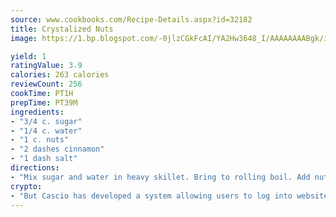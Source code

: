 ```yaml
---
source: www.cookbooks.com/Recipe-Details.aspx?id=32182
title: Crystalized Nuts
image: https://1.bp.blogspot.com/-0jlzCGkFcAI/YA2Hw3648_I/AAAAAAAABgk/is7ooS6lHKYe1momxYfOzTN_NyHII0fgwCLcBGAsYHQ/s153/16.png

yield: 1
ratingValue: 3.9
calories: 263 calories
reviewCount: 256
cookTime: PT1H
prepTime: PT39M
ingredients:
- "3/4 c. sugar"
- "1/4 c. water"
- "1 c. nuts"
- "2 dashes cinnamon"
- "1 dash salt"
directions:
- "Mix sugar and water in heavy skillet. Bring to rolling boil. Add nuts, cinnamon and salt and stir constantly until sugar mixture is absorbed. Spread out on waxed paper to cool."
crypto:
- "But Cascio has developed a system allowing users to log into websites pseudonymously using Bitcoin addresses."
---
```

